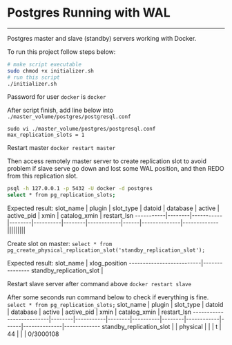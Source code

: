 # Postgres Running with WAL

---

Postgres master and slave (standby) servers working with Docker.

To run this project follow steps below:

```bash
# make script executable
sudo chmod +x initializer.sh
# run this script
./initializer.sh
```

Password for user `docker` is `docker`

After script finish, add line below into `./master_volume/postgres/postgresql.conf`

```
sudo vi ./master_volume/postgres/postgresql.conf
max_replication_slots = 1
```

Restart master `docker restart master`

Then access remotely master server to create replication slot to avoid problem if slave serve go down and lost some WAL position, and then REDO from this replication slot.
```bash
psql -h 127.0.0.1 -p 5432 -U docker -d postgres
select * from pg_replication_slots;
```

Expected result:
slot_name | plugin | slot_type | datoid | database | active | active_pid | xmin | catalog_xmin | restart_lsn 
-----------|--------|-----------|--------|----------|--------|------------|------|--------------|-------------
|||||||||

Create slot on master:
`select * from pg_create_physical_replication_slot('standby_replication_slot');`

Expected result:
slot_name         | xlog_position 
--------------------------|---------------
standby_replication_slot | 

Restart slave server after command above `docker restart slave`

After some seconds run command below to check if everything is fine.
`select * from pg_replication_slots;`
slot_name         | plugin | slot_type | datoid | database | active | active_pid | xmin | catalog_xmin | restart_lsn 
--------------------------|--------|-----------|--------|----------|--------|------------|------|--------------|-------------
standby_replication_slot |        | physical  |        |          | t      |         44 |      |              | 0/3000108
